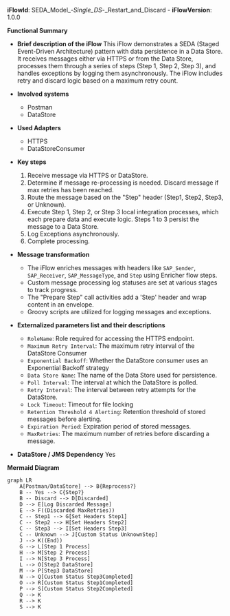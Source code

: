 **iFlowId**: SEDA_Model_-_Single_DS_-_Restart_and_Discard - **iFlowVersion**: 1.0.0

**Functional Summary**

- **Brief description of the iFlow**
This iFlow demonstrates a SEDA (Staged Event-Driven Architecture) pattern with data persistence in a Data Store. It receives messages either via HTTPS or from the Data Store, processes them through a series of steps (Step 1, Step 2, Step 3), and handles exceptions by logging them asynchronously. The iFlow includes retry and discard logic based on a maximum retry count.

- **Involved systems**
    - Postman
    - DataStore

- **Used Adapters**
    - HTTPS
    - DataStoreConsumer

- **Key steps**
    1. Receive message via HTTPS or DataStore.
    2. Determine if message re-processing is needed. Discard message if max retries has been reached.
    3. Route the message based on the "Step" header (Step1, Step2, Step3, or Unknown).
    4. Execute Step 1, Step 2, or Step 3 local integration processes, which each prepare data and execute logic. Steps 1 to 3 persist the message to a Data Store.
    5. Log Exceptions asynchronously.
    6. Complete processing.

- **Message transformation**
    - The iFlow enriches messages with headers like `SAP_Sender`, `SAP_Receiver`, `SAP_MessageType`, and `Step` using Enricher flow steps.
    - Custom message processing log statuses are set at various stages to track progress.
    - The "Prepare Step" call activities add a 'Step' header and wrap content in an envelope.
    - Groovy scripts are utilized for logging messages and exceptions.

- **Externalized parameters list and their descriptions**
    - `RoleName`: Role required for accessing the HTTPS endpoint.
    - `Maximum Retry Interval`: The maximum retry interval of the DataStore Consumer
    - `Exponential Backoff`:  Whether the DataStore consumer uses an Exponential Backoff strategy
    - `Data Store Name`: The name of the Data Store used for persistence.
    - `Poll Interval`: The interval at which the DataStore is polled.
    - `Retry Interval`: The interval between retry attempts for the DataStore.
    - `Lock Timeout`: Timeout for file locking
    - `Retention Threshold 4 Alerting`: Retention threshold of stored messages before alerting.
    - `Expiration Period`: Expiration period of stored messages.
    - `MaxRetries`: The maximum number of retries before discarding a message.

- **DataStore / JMS Dependency**
Yes

**Mermaid Diagram**

```mermaid
graph LR
    A[Postman/DataStore] --> B{Reprocess?}
    B -- Yes --> C{Step?}
    B -- Discard --> D[Discarded]
    D --> E[Log Discarded Message]
    E --> F((Discarded MaxRetries))
    C -- Step1 --> G[Set Headers Step1]
    C -- Step2 --> H[Set Headers Step2]
    C -- Step3 --> I[Set Headers Step3]
    C -- Unknown --> J[Custom Status UnknownStep]
    J --> K((End))
    G --> L[Step 1 Process]
    H --> M[Step 2 Process]
    I --> N[Step 3 Process]
    L --> O[Step2 DataStore]
    M --> P[Step3 DataStore]
    N --> Q[Custom Status Step3Completed]
    O --> R[Custom Status Step1Completed]
    P --> S[Custom Status Step2Completed]
    Q --> K
    R --> K
    S --> K
```
